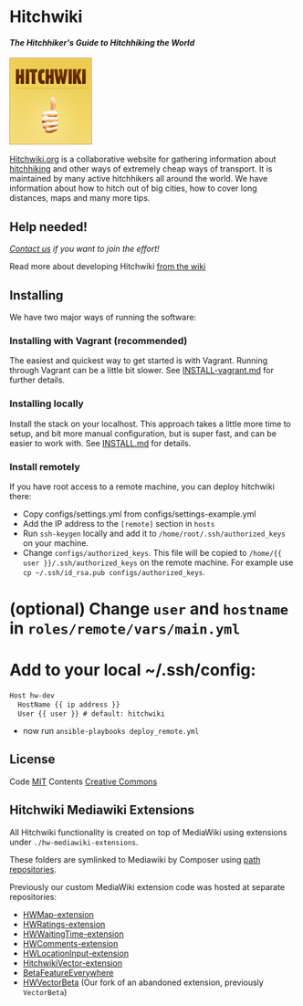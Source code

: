 # Hitchwiki

#### _The Hitchhiker's Guide to Hitchhiking the World_

![Hitchwiki logo](public/wiki-badge.png)

[Hitchwiki.org](http://hitchwiki.org/) is a collaborative website for
gathering information about
[hitchhiking](http://hitchwiki.org/en/Hitchhiking) and other ways of
extremely cheap ways of transport. It is maintained by many active
hitchhikers all around the world. We have information about how to
hitch out of big cities, how to cover long distances, maps and many
more tips.

## Help needed!
_[Contact us](http://hitchwiki.org/en/Template:Communityportal) if you want to join the effort!_

Read more about developing Hitchwiki [from the wiki](https://github.com/Hitchwiki/hitchwiki/wiki)

## Installing

We have two major ways of running the software:

### Installing with Vagrant (recommended)

The easiest and quickest way to get started is with Vagrant. Running through Vagrant can be a little bit slower. See [INSTALL-vagrant.md](INSTALL-vagrant.md) for further details.

### Installing locally

Install the stack on your localhost. This approach takes a little more time to setup, and bit more manual configuration, but is super fast, and can be easier to work with. See [INSTALL.md](INSTALL.md) for details.

### Install remotely

If you have root access to a remote machine, you can deploy hitchwiki there:
- Copy configs/settings.yml from configs/settings-example.yml
- Add the IP address to the `[remote]` section in `hosts`
- Run `ssh-keygen` locally and add it to `/home/root/.ssh/authorized_keys` on your machine.
- Change `configs/authorized_keys`. This file will be copied to `/home/{{ user }}/.ssh/authorized_keys` on the remote machine. For example use `cp ~/.ssh/id_rsa.pub configs/authorized_keys`.
# (optional) Change `user` and `hostname` in `roles/remote/vars/main.yml`
# Add to your local ~/.ssh/config:
```
Host hw-dev
  HostName {{ ip address }}
  User {{ user }} # default: hitchwiki
```
- now run `ansible-playbooks deploy_remote.yml`

## License
Code [MIT](LICENSE.md)
Contents [Creative Commons](http://creativecommons.org/licenses/by-sa/4.0/)

## Hitchwiki Mediawiki Extensions
All Hitchwiki functionality is created on top of MediaWiki using extensions under `./hw-mediawiki-extensions`.

These folders are symlinked to Mediawiki by Composer using [path repositories](https://getcomposer.org/doc/05-repositories.md#path).

Previously our custom MediaWiki extension code was hosted at separate repositories:
- [HWMap-extension](https://github.com/Hitchwiki/HWMap-extension)
- [HWRatings-extension](https://github.com/Hitchwiki/HWRatings-extension)
- [HWWaitingTime-extension](https://github.com/Hitchwiki/HWWaitingTime-extension)
- [HWComments-extension](https://github.com/Hitchwiki/HWComments-extension)
- [HWLocationInput-extension](https://github.com/Hitchwiki/HWLocationInput-extension)
- [HitchwikiVector-extension](https://github.com/Hitchwiki/HitchwikiVector-extension)
- [BetaFeatureEverywhere](https://github.com/Hitchwiki/BetaFeatureEverywhere)
- [HWVectorBeta](https://github.com/Hitchwiki/mediawiki-extensions-VectorBeta) (Our fork of an abandoned extension, previously `VectorBeta`)
